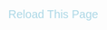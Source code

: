 <!DOCTYPE html>
<head>
	<meta charset="utf-8">
	<meta http-equiv="X-UA-Compatible" content="IE=edge">
	<title></title>
	<link rel="stylesheet" href="">
<script>
	day=new Date()     //..get the date

	x=day.getHours()    //..get the hour

	if(	x>=6 && x<12 ) {

   document.write('<style type="text/css">body{background: white url(images/coffee.jpg);background-size:cover}"></style>')

	} else if(x>=12 && x<16) {

   document.write('<style type="text/css">body{background: white url(images/day.jpg);background-size:cover}</style>')

	} else if(x>=16 && x < 19) {

   document.write('<style type="text/css">body{background: white url(images/ninja.jpg);background-size:cover}</style>')

	} else if (	x>=19 && x<6) {

   document.write('<style type="text/css">body{background: white url(images/night.jpg); background-size:cover}</style>')
	}
</script>
</head>
<body style="
    text-align: center;
    margin: 20% auto;
    font-family: Helvetica;
    color: darkgray;
    font-size: 70px;
    //background: rgba(0,0,0,0.74);
">
<a  style="font-size:20px;
			float:right;
			text-decoration:none;
			color:lightblue;
			margin-right:2%;
			margin-top:-18%;
			padding:2%;
			"
	href="javascript:location.reload(true)">
	Reload This Page
</a>
<script>
var Quotation=new Array() // do not change this!

// Set up the quotations to be shown, below.
// To add more quotations, continue with the
// pattern, adding to the array.  Remember
// to increment the Quotation[x] index!

Quotation[0] = "“ Any code of your own that you haven't looked at for six or more months might as well have been written by someone else. ” - Eagleson's law";
Quotation[1] = "“ Programs must be written for people to read, and only incidentally for machines to execute. ” - Abelson / Sussman";
Quotation[2] = "“Trying to become something in a world where everyone wants to become something is a thing that needs God's programming.” ― Michael Bassey Johnson";
Quotation[3] = "“Think like a fundamentalist, code like a hacker.”― Erik Meijer";
Quotation[4] = "“Any fool can write code that a computer can understand. Good programmers write code that humans can understand.” ― Martin Fowler";
Quotation[5] = "“Enlightenment is the unprogrammed state.” ― Jed McKenna";
Quotation[6] = "O! Youth! What a pain in the backside.";
Quotation[7] = "“Truth can only be found in one place: the code.”― Robert C. Martin,";
Quotation[8] = "“Talk is cheap. Show me the code.” ― Linus Torvalds";
Quotation[9] = "Invention is the mother of too many useless toys.";
Quotation[10] = "“I'm not a great programmer; I'm just a good programmer with great habits.” ― Kent Beck";
Quotation[11] = "“Some of the best programming is done on paper, really. Putting it into the computer is just a minor detail.” ― Max Kanat-Alexander";
Quotation[12] = "“Simplicity is prerequisite for reliability.” ― Edsger W. Dijkstra" ;

// ======================================
// Do not change anything below this line
// ======================================
var Q = Quotation.length;
var whichQuotation=Math.round(Math.random()*(Q-1));
function showQuotation(){document.write(Quotation[whichQuotation]);}
showQuotation();
</script>

</body>
</html>
